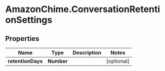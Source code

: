 # AmazonChime.ConversationRetentionSettings

## Properties

Name | Type | Description | Notes
------------ | ------------- | ------------- | -------------
**retentionDays** | **Number** |  | [optional] 


